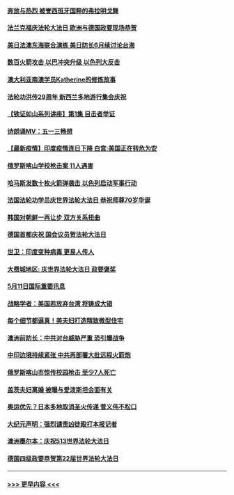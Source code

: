 #### [奔放与热烈 被誉西班牙国粹的弗拉明戈舞](../pages/prog202/a103116332.md?t=05120651) 
#### [法兰克福庆法轮大法日 欧洲与德国政要现场恭贺](../pages/prog202/a103116280.md?t=05120651) 
#### [美日法澳东海联合演练 美日防长6月续讨论台海](../pages/prog202/a103116317.md?t=05120651) 
#### [数百火箭攻击 以巴冲突升级  以色列大反击](../pages/prog202/a103116292.md?t=05120651) 
#### [澳大利亚南澳学员Katherine的修炼故事](../pages/prog202/a103116264.md?t=05120651) 
#### [法轮功洪传29周年 新西兰多地游行集会庆祝](../pages/prog202/a103116166.md?t=05120651) 
#### [【铁证如山系列讲座】第1集 目击者举证](../pages/prog202/a103116045.md?t=05120651) 
#### [诗朗诵MV：五一三畅想](../pages/prog202/a103116123.md?t=05120651) 
#### [【最新疫情】印度疫情连日下降 白宫:美国正在转危为安](../pages/prog202/a103116113.md?t=05120651) 
#### [俄罗斯喀山学校枪击案 11人遇害](../pages/prog202/a103116105.md?t=05120651) 
#### [哈马斯发数十枚火箭弹袭击 以色列启动军事行动](../pages/prog202/a103115958.md?t=05120651) 
#### [法国法轮功学员庆世界法轮大法日 恭祝师尊70岁华诞](../pages/prog202/a103116014.md?t=05120651) 
#### [韩国对朝鲜一再让步 双方关系扭曲](../pages/prog202/a103116010.md?t=05120651) 
#### [德国首都庆祝 国会议员贺法轮大法日](../pages/prog202/a103115800.md?t=05120651) 
#### [世卫：印度变种病毒 更易人传人](../pages/prog202/a103115823.md?t=05120651) 
#### [大费城地区: 庆世界法轮大法日 政要褒奖](../pages/prog202/a103115793.md?t=05120651) 
#### [5月11日国际重要讯息](../pages/prog202/a103115785.md?t=05120651) 
#### [战略学者：美国若放弃台湾 将铸成大错](../pages/prog202/a103115783.md?t=05120651) 
#### [每个细节都逼真！美夫妇打造精致微型住宅](../pages/prog202/a103115701.md?t=05120651) 
#### [澳洲前防长：中共对台威胁严重 恐引爆战争](../pages/prog202/a103115714.md?t=05120651) 
#### [中印边境持续紧张 中共再部署大批远程火箭炮](../pages/prog202/a103115703.md?t=05120651) 
#### [俄罗斯喀山市惊传校园枪击 至少7人死亡](../pages/prog202/a103115734.md?t=05120651) 
#### [盖茨夫妇离婚 被曝与爱泼斯坦会面有关](../pages/prog202/a103115680.md?t=05120651) 
#### [奥运优先？日本多地取消圣火传递 菅义伟不松口](../pages/prog202/a103115640.md?t=05120651) 
#### [大纪元声明：强烈谴责凶徒殴打本报记者](../pages/prog202/a103115675.md?t=05120651) 
#### [澳洲墨尔本：庆祝513世界法轮大法日](../pages/prog202/a103115597.md?t=05120651) 
#### [德国四级政要恭贺第22届世界法轮大法日](../pages/prog202/a103115594.md?t=05120651) 

----
#### [ >>> 更早内容 <<< ](../indexes/prog202-earlier.md)
